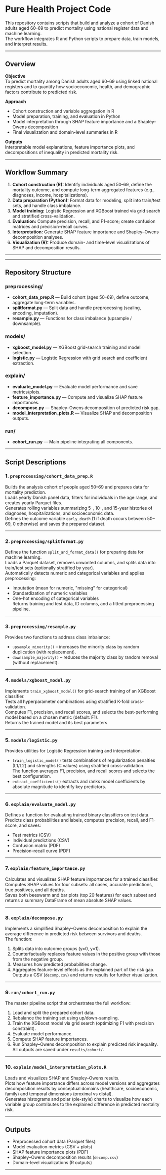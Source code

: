 # Pure Health Project Code

This repository contains scripts that build and analyze a cohort of Danish adults aged 60–69 to predict mortality using national register data and machine learning.  
The workflow integrates R and Python scripts to prepare data, train models, and interpret results.

---

## Overview

**Objective**  
To predict mortality among Danish adults aged 60–69 using linked national registers and to quantify how socioeconomic, health, and demographic factors contribute to predicted risk.

**Approach**  
- Cohort construction and variable aggregation in R  
- Model preparation, training, and evaluation in Python  
- Model interpretation through SHAP feature importance and a Shapley–Owens decomposition  
- Final visualization and domain-level summaries in R

**Outputs**  
Interpretable model explanations, feature importance plots, and decompositions of inequality in predicted mortality risk.

---

## Workflow Summary

1. **Cohort construction (R):** Identify individuals aged 50–69, define the mortality outcome, and compute long-term aggregated features (e.g., diagnoses, income, hospitalizations).  
2. **Data preparation (Python):** Format data for modeling, split into train/test sets, and handle class imbalance.  
3. **Model training:** Logistic Regression and XGBoost trained via grid search and stratified cross-validation.  
4. **Evaluation:** Compute precision, recall, and F1-score; create confusion matrices and precision–recall curves.  
5. **Interpretation:** Generate SHAP feature importance and Shapley–Owens decomposition analyses.  
6. **Visualization (R):** Produce domain- and time-level visualizations of SHAP and decomposition results.

---

---

## Repository Structure

###  preprocessing/
- **cohort_data_prep.R** — Build cohort (ages 50–69), define outcome, aggregate long-term variables.  
- **splitformat.py** — Split data and handle preprocessing (scaling, encoding, imputation).  
- **resample.py** — Functions for class imbalance (upsample / downsample).  

###  models/
- **xgboost_model.py** — XGBoost grid-search training and model selection.  
- **logistic.py** — Logistic Regression with grid search and coefficient extraction.  

###  explain/
- **evaluate_model.py** — Evaluate model performance and save metrics/plots.  
- **feature_importance.py** — Compute and visualize SHAP feature importances.  
- **decompose.py** — Shapley–Owens decomposition of predicted risk gap.  
- **model_interpretation_plots.R** — Visualize SHAP and decomposition outputs.  

###  run/
- **cohort_run.py** — Main pipeline integrating all components.  

---


## Script Descriptions

### 1. `preprocessing/cohort_data_prep.R`
Builds the analysis cohort of people aged 50–69 and prepares data for mortality prediction.  
Loads yearly Danish panel data, filters for individuals in the age range, and creates yearly Parquet files.  
Generates rolling variables summarizing 5-, 10-, and 15-year histories of diagnoses, hospitalizations, and socioeconomic data.  
Defines the outcome variable `early_death` (1 if death occurs between 50–69, 0 otherwise) and saves the prepared dataset.

---

### 2. `preprocessing/splitformat.py`
Defines the function `split_and_format_data()` for preparing data for machine learning.  
Loads a Parquet dataset, removes unwanted columns, and splits data into train/test sets (optionally stratified by year).  
Automatically detects numeric and categorical variables and applies preprocessing:
- Imputation (mean for numeric, "missing" for categorical)  
- Standardization of numeric variables  
- One-hot encoding of categorical variables  
Returns training and test data, ID columns, and a fitted preprocessing pipeline.

---

### 3. `preprocessing/resample.py`
Provides two functions to address class imbalance:
- `upsample_minority()` – increases the minority class by random duplication (with replacement).  
- `downsample_majority()` – reduces the majority class by random removal (without replacement).  

---

### 4. `models/xgboost_model.py`
Implements `train_xgboost_model()` for grid-search training of an XGBoost classifier.  
Tests all hyperparameter combinations using stratified K-fold cross-validation.  
Computes F1, precision, and recall scores, and selects the best-performing model based on a chosen metric (default: F1).  
Returns the trained model and its best parameters.

---

### 5. `models/logistic.py`
Provides utilities for Logistic Regression training and interpretation.  
- `train_logistic_model()` tests combinations of regularization penalties (L1/L2) and strengths (C values) using stratified cross-validation.  
  The function averages F1, precision, and recall scores and selects the best configuration.  
- `extract_coefficients()` extracts and ranks model coefficients by absolute magnitude to identify key predictors.

---

### 6. `explain/evaluate_model.py`
Defines a function for evaluating trained binary classifiers on test data.  
Predicts class probabilities and labels, computes precision, recall, and F1-score, and saves:  
- Test metrics (CSV)  
- Individual predictions (CSV)  
- Confusion matrix (PDF)  
- Precision–recall curve (PDF)

---

### 7. `explain/feature_importance.py`
Calculates and visualizes SHAP feature importances for a trained classifier.  
Computes SHAP values for four subsets: all cases, accurate predictions, true positives, and all deaths.  
Saves both beeswarm and bar plots (top 20 features) for each subset and returns a summary DataFrame of mean absolute SHAP values.

---

### 8. `explain/decompose.py`
Implements a simplified Shapley–Owens decomposition to explain the average difference in predicted risk between survivors and deaths.  
The function:
1. Splits data into outcome groups (y=0, y=1).  
2. Counterfactually replaces feature values in the positive group with those from the negative group.  
3. Measures how predicted probabilities change.  
4. Aggregates feature-level effects as the explained part of the risk gap.  
Outputs a CSV (`decomp.csv`) and returns results for further visualization.

---

### 9. `run/cohort_run.py`
The master pipeline script that orchestrates the full workflow:
1. Load and split the prepared cohort data.  
2. Rebalance the training set using up/down-sampling.  
3. Train the XGBoost model via grid search (optimizing F1 with precision constraint).  
4. Evaluate model performance.  
5. Compute SHAP feature importances.  
6. Run Shapley–Owens decomposition to explain predicted risk inequality.  
All outputs are saved under `results/cohort/`.

---

### 10. `explain/model_interpretation_plots.R`
Loads and visualizes SHAP and Shapley–Owens results.  
Plots how feature importance differs across model versions and aggregates decomposition results by conceptual domains (healthcare, socioeconomic, family) and temporal dimensions (proximal vs distal).  
Generates histograms and polar (pie-style) charts to visualize how each variable group contributes to the explained difference in predicted mortality risk.

---

## Outputs

- Preprocessed cohort data (Parquet files)  
- Model evaluation metrics (CSV + plots)  
- SHAP feature importance plots (PDF)  
- Shapley–Owens decomposition results (`decomp.csv`)  
- Domain-level visualizations (R outputs)

---




